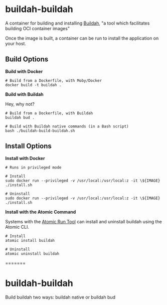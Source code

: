 buildah-buildah
===============

A container for building and installing [Buildah](https://github.com/projectatomic/buildah), "a tool which facilitates building OCI container images"

Once the image is built, a container can be run to install the application on your host.

Build Options
-------------

**Build with Docker**

```
# Build from a Dockerfile, with Moby/Docker
docker build -t buildah .
```

**Build with Buildah**

Hey, why not?

```
# Build from a Dockerfile, with Buildah
buildah bud .

# Build with Buildah native commands (in a Bash script)
bash ./buildah-build-buildah.sh
```

Install Options
---------------

**Install with Docker**

```
# Runs in privileged mode

# Install
sudo docker run --privileged -v /usr/local:/usr/local:z -it \${IMAGE} ./install.sh

# Uninstall
sudo docker run --privileged -v /usr/local:/usr/local:z -it \${IMAGE} ./install.sh
```

**Install with the Atomic Command**

Systems with the [Atomic Run Tool](https://github.com/projectatomic/atomic) can install and uninstall buildah using the Atomic CLI.

```
# Install
atomic install buildah

# Uninstall
atomic uninstall buildah
```
=======
# buildah-buildah
Build buildah two ways: buildah native or buildah bud
